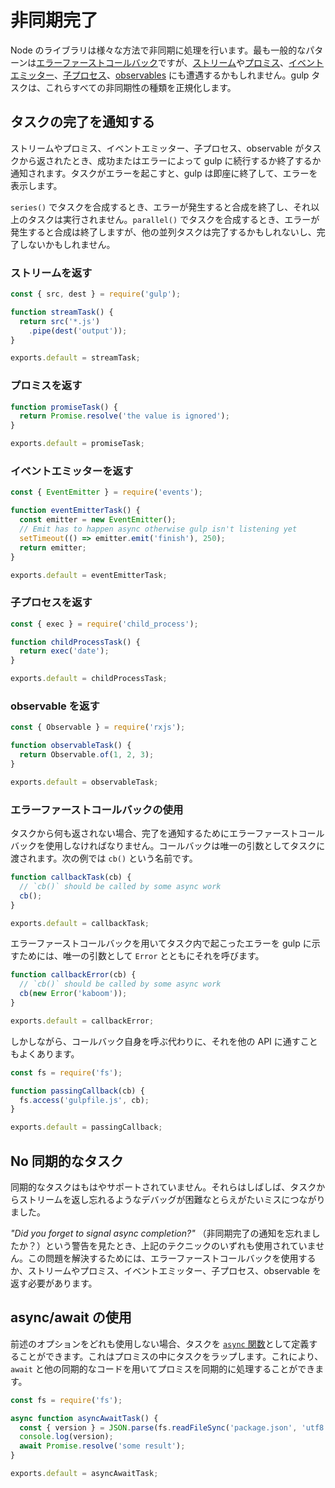 <!-- front-matter
id: async-completion
title: Async Completion
hide_title: true
sidebar_label: Async Completion
-->

# 非同期完了
Node のライブラリは様々な方法で非同期に処理を行います。最も一般的なパターンは[エラーファーストコールバック][node-api-error-first-callbacks]ですが、[ストリーム][stream-docs]や[プロミス][promise-docs]、[イベントエミッター][event-emitter-docs]、[子プロセス][child-process-docs]、[observables][observable-docs] にも遭遇するかもしれません。gulp タスクは、これらすべての非同期性の種類を正規化します。

## タスクの完了を通知する

ストリームやプロミス、イベントエミッター、子プロセス、observable がタスクから返されたとき、成功またはエラーによって gulp に続行するか終了するか通知されます。タスクがエラーを起こすと、gulp は即座に終了して、エラーを表示します。

`series()` でタスクを合成するとき、エラーが発生すると合成を終了し、それ以上のタスクは実行されません。`parallel()` でタスクを合成するとき、エラーが発生すると合成は終了しますが、他の並列タスクは完了するかもしれないし、完了しないかもしれません。

### ストリームを返す

```js
const { src, dest } = require('gulp');

function streamTask() {
  return src('*.js')
    .pipe(dest('output'));
}

exports.default = streamTask;
```

### プロミスを返す

```js
function promiseTask() {
  return Promise.resolve('the value is ignored');
}

exports.default = promiseTask;
```

### イベントエミッターを返す

```js
const { EventEmitter } = require('events');

function eventEmitterTask() {
  const emitter = new EventEmitter();
  // Emit has to happen async otherwise gulp isn't listening yet
  setTimeout(() => emitter.emit('finish'), 250);
  return emitter;
}

exports.default = eventEmitterTask;
```

### 子プロセスを返す

```js
const { exec } = require('child_process');

function childProcessTask() {
  return exec('date');
}

exports.default = childProcessTask;
```

### observable を返す

```js
const { Observable } = require('rxjs');

function observableTask() {
  return Observable.of(1, 2, 3);
}

exports.default = observableTask;
```

### エラーファーストコールバックの使用

タスクから何も返されない場合、完了を通知するためにエラーファーストコールバックを使用しなければなりません。コールバックは唯一の引数としてタスクに渡されます。次の例では `cb()` という名前です。

```js
function callbackTask(cb) {
  // `cb()` should be called by some async work
  cb();
}

exports.default = callbackTask;
```

エラーファーストコールバックを用いてタスク内で起こったエラーを gulp に示すためには、唯一の引数として `Error` とともにそれを呼びます。

```js
function callbackError(cb) {
  // `cb()` should be called by some async work
  cb(new Error('kaboom'));
}

exports.default = callbackError;
```

しかしながら、コールバック自身を呼ぶ代わりに、それを他の API に通すこともよくあります。

```js
const fs = require('fs');

function passingCallback(cb) {
  fs.access('gulpfile.js', cb);
}

exports.default = passingCallback;
```

## No 同期的なタスク

同期的なタスクはもはやサポートされていません。それらはしばしば、タスクからストリームを返し忘れるようなデバッグが困難なとらえがたいミスにつながりました。

_"Did you forget to signal async completion?"_ （非同期完了の通知を忘れましたか？）という警告を見たとき、上記のテクニックのいずれも使用されていません。この問題を解決するためには、エラーファーストコールバックを使用するか、ストリームやプロミス、イベントエミッター、子プロセス、observable を返す必要があります。

## async/await の使用

前述のオプションをどれも使用しない場合、タスクを [`async` 関数][async-await-docs]として定義することができます。これはプロミスの中にタスクをラップします。これにより、`await` と他の同期的なコードを用いてプロミスを同期的に処理することができます。

```js
const fs = require('fs');

async function asyncAwaitTask() {
  const { version } = JSON.parse(fs.readFileSync('package.json', 'utf8'));
  console.log(version);
  await Promise.resolve('some result');
}

exports.default = asyncAwaitTask;
```

[node-api-error-first-callbacks]: https://nodejs.org/api/errors.html#errors_error_first_callbacks
[stream-docs]: https://nodejs.org/api/stream.html#stream_stream
[promise-docs]: https://developer.mozilla.org/en-US/docs/Web/JavaScript/Guide/Using_promises
[event-emitter-docs]: https://nodejs.org/api/events.html#events_events
[child-process-docs]: https://nodejs.org/api/child_process.html#child_process_child_process
[observable-docs]: https://github.com/tc39/proposal-observable/blob/master/README.md
[async-await-docs]: https://developers.google.com/web/fundamentals/primers/async-functions
